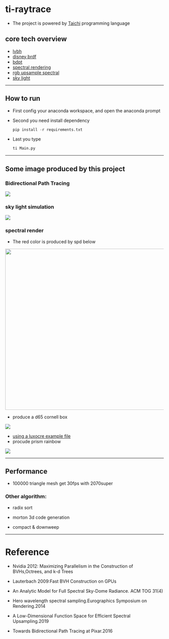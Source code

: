 # ti-raytrace

- The project is powered by [Taichi](https://github.com/taichi-dev/taichi) programming language

## core tech overview
- [lvbh](https://developer.nvidia.com/blog/thinking-parallel-part-iii-tree-construction-gpu/)
- [disney brdf](https://github.com/wdas/brdf)
- [bdpt](https://pbr-book.org/3ed-2018/Light_Transport_III_Bidirectional_Methods/Bidirectional_Path_Tracing)
- [spectral rendering](https://github.com/imallett/simple-spectral)
- [rgb upsample spectral](https://github.com/mitsuba-renderer/rgb2spec)
- [sky light](https://cgg.mff.cuni.cz/projects/SkylightModelling/)
---

## How to run 
* First config your anaconda workspace, and open the anaconda prompt
  
* Second you need install dependency  
  ```python
  pip install -r requirements.txt
  ```

* Last you type 
  ```python
  ti Main.py
  ```

---

## Some image produced by this project

### Bidirectional Path Tracing

<img src="image/veach-bdpt512.png"/>

### sky light simulation

<img src="image/skydome.png"/>

### spectral render

- The red color is produced by spd below

<img src="spectrum/red.png" width="512"/>

- produce a d65 cornell box

<img src="image/spectral-cornellbox.png"/>

- [using a luxocre example file](https://github.com/LuxCoreRender/LuxCoreTestScenes/releases/download/v2.3/RainbowColorsAndPrism.zip)
- procude prism rainbow

<img src="image/rainbow-far.png"/> 

---

## Performance

- 100000 triangle mesh get 30fps with 2070super


###  Other algorithm:

- radix sort

- morton 3d code generation

- compact & downweep

---
# Reference

- Nvidia 2012: Maximizing Parallelism in the Construction of BVHs,Octrees, and k-d Trees

- Lauterbach 2009:Fast BVH Construction on GPUs

- An Analytic Model for Full Spectral Sky-Dome Radiance. ACM TOG 31(4)

- Hero wavelength spectral sampling.Eurographics Symposium on Rendering.2014

- A Low-Dimensional Function Space for Efficient Spectral Upsampling.2019

- Towards Bidirectional Path Tracing at Pixar.2016
